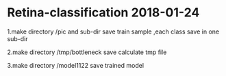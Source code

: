 # Retina-classification 2018-01-24
1.make directory /pic and sub-dir save train sample ,each class save in one sub-dir

2.make directory /tmp/bottleneck save calculate tmp file

3.make directory /model1122 save trained model
